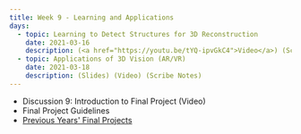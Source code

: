 ```yaml
---
title: Week 9 - Learning and Applications
days:
  - topic: Learning to Detect Structures for 3D Reconstruction 
    date: 2021-03-16
    description: (<a href="https://youtu.be/tYQ-ipvGkC4">Video</a>) (Scribe Notes) <br /> Reading - MaSKS Ch8-10 
  - topic: Applications of 3D Vision (AR/VR) 
    date: 2021-03-18
    description: (Slides) (Video) (Scribe Notes)
---
```


- Discussion 9: Introduction to Final Project (Video)
- Final Project Guidelines
- [Previous Years' Final Projects](../assets/proj/prevProjects.zip)
